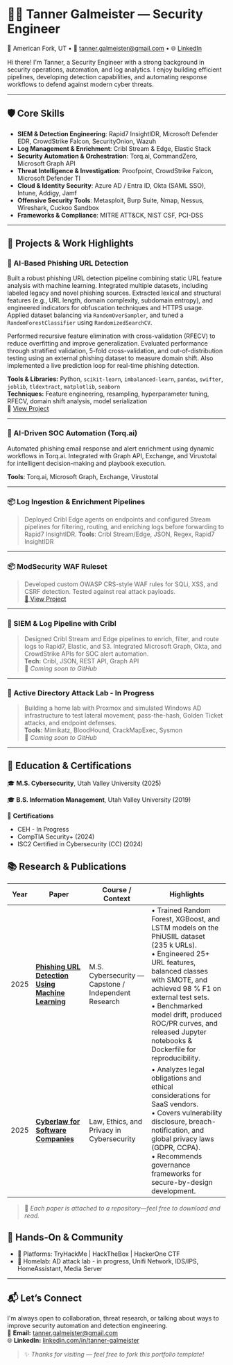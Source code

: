 # 👨‍💻 Tanner Galmeister — Security Engineer

📍 American Fork, UT • 📧 tanner.galmeister@gmail.com • 🌐 [LinkedIn](https://www.linkedin.com/in/tanner-galmeister/)

Hi there! I'm Tanner, a Security Engineer with a strong background in security operations, automation, and log analytics. I enjoy building efficient pipelines, developing detection capabilities, and automating response workflows to defend against modern cyber threats.

---

## 🛡️ Core Skills

- **SIEM & Detection Engineering**: Rapid7 InsightIDR, Microsoft Defender EDR, CrowdStrike Falcon, SecurityOnion, Wazuh  
- **Log Management & Enrichment**: Cribl Stream & Edge, Elastic Stack  
- **Security Automation & Orchestration**: Torq.ai, CommandZero, Microsoft Graph API  
- **Threat Intelligence & Investigation**: Proofpoint, CrowdStrike Falcon, Microsoft Defender TI  
- **Cloud & Identity Security**: Azure AD / Entra ID, Okta (SAML SSO), Intune, Addigy, Jamf  
- **Offensive Security Tools**: Metasploit, Burp Suite, Nmap, Nessus, Wireshark, Cuckoo Sandbox  
- **Frameworks & Compliance**: MITRE ATT&CK, NIST CSF, PCI-DSS

---

## 🚀 Projects & Work Highlights

### 🔎 AI-Based Phishing URL Detection
Built a robust phishing URL detection pipeline combining static URL feature analysis with machine learning. Integrated multiple datasets, including labeled legacy and novel phishing sources. Extracted lexical and structural features (e.g., URL length, domain complexity, subdomain entropy), and engineered indicators for obfuscation techniques and HTTPS usage. Applied dataset balancing via `RandomOverSampler`, and tuned a `RandomForestClassifier` using `RandomizedSearchCV`.

Performed recursive feature elimination with cross-validation (RFECV) to reduce overfitting and improve generalization. Evaluated performance through stratified validation, 5-fold cross-validation, and out-of-distribution testing using an external phishing dataset to measure domain shift. Also implemented a live prediction loop for real-time phishing detection.

**Tools & Libraries:** Python, `scikit-learn`, `imbalanced-learn`, `pandas`, `swifter`, `joblib`, `tldextract`, `matplotlib`, `seaborn`  
**Techniques:** Feature engineering, resampling, hyperparameter tuning, RFECV, domain shift analysis, model serialization  
🔗 [View Project](https://github.com/tgalmeister/AI-Based-Phishing-URL-Detection)

---

### 🔁 AI-Driven SOC Automation (Torq.ai)
Automated phishing email response and alert enrichment using dynamic workflows in Torq.ai. Integrated with Graph API, Exchange, and Virustotal for intelligent decision-making and playbook execution.

**Tools**: Torq.ai, Microsoft Graph, Exchange, Virustotal  

---

### 📦 Log Ingestion & Enrichment Pipelines
> Deployed Cribl Edge agents on endpoints and configured Stream pipelines for filtering, routing, and enriching logs before forwarding to Rapid7 InsightIDR. 
**Tools**: Cribl Stream/Edge, JSON, Regex, Rapid7 InsightIDR

---

### 📦 ModSecurity WAF Ruleset
> Developed custom OWASP CRS-style WAF rules for SQLi, XSS, and CSRF detection. Tested against real attack payloads.  
> [🔗 View Project](https://github.com/yourusername/modsecurity-rules)

---

### 🧰 SIEM & Log Pipeline with Cribl
> Designed Cribl Stream and Edge pipelines to enrich, filter, and route logs to Rapid7, Elastic, and S3. Integrated Microsoft Graph, Okta, and CrowdStrike APIs for SOC alert automation.  
> **Tech:** Cribl, JSON, REST API, Graph API  
🔗 *Coming soon to GitHub*

---

### 🧪 Active Directory Attack Lab - In Progress
> Building a home lab with Proxmox and simulated Windows AD infrastructure to test lateral movement, pass-the-hash, Golden Ticket attacks, and endpoint defenses.  
> **Tools:** Mimikatz, BloodHound, CrackMapExec, Sysmon  
> 🔗 *Coming soon to GitHub*

---

## 🧠 Education & Certifications

🎓 **M.S. Cybersecurity**, Utah Valley University (2025)  

🎓 **B.S. Information Management**, Utah Valley University (2019)

📜 **Certifications**  
- CEH - In Progress
- CompTIA Security+ (2024)  
- ISC2 Certified in Cybersecurity (CC) (2024)

## 📚 Research & Publications

| Year | Paper | Course / Context | Highlights |
|------|-------|------------------|------------|
| 2025 | **[Phishing URL Detection Using Machine Learning]()** <br> | M.S. Cybersecurity — Capstone / Independent Research | • Trained Random Forest, XGBoost, and LSTM models on the PhiUSIIL dataset (235 k URLs).<br>• Engineered 25+ URL features, balanced classes with SMOTE, and achieved 98 % F1 on external test sets.<br>• Benchmarked model drift, produced ROC/PR curves, and released Jupyter notebooks & Dockerfile for reproducibility. |
| 2025 | **[Cyberlaw for Software Companies](https://github.com/tgalmeister/Law-Ethics-Privacy-in-Cybersecurity/tree/main)** <br> | Law, Ethics, and Privacy in Cybersecurity | • Analyzes legal obligations and ethical considerations for SaaS vendors.<br>• Covers vulnerability disclosure, breach-notification, and global privacy laws (GDPR, CCPA).<br>• Recommends governance frameworks for secure-by-design development. |

> 📌 *Each paper is attached to a repository—feel free to download and read.*


## 🧪 Hands-On & Community

- 👾 Platforms: TryHackMe | HackTheBox | HackerOne CTF
- 🧰 Homelab: AD attack lab - in progress, Unifi Network, IDS/IPS, HomeAssistant, Media Server 


---

## 📬 Let’s Connect

I'm always open to collaboration, threat research, or talking about ways to improve security automation and detection engineering.  
📧 **Email:** tanner.galmeister@gmail.com  
🌐 **LinkedIn:** [linkedin.com/in/tanner-galmeister](https://linkedin.com/in/tanner-galmeister)

> ✨ *Thanks for visiting — feel free to fork this portfolio template!*
